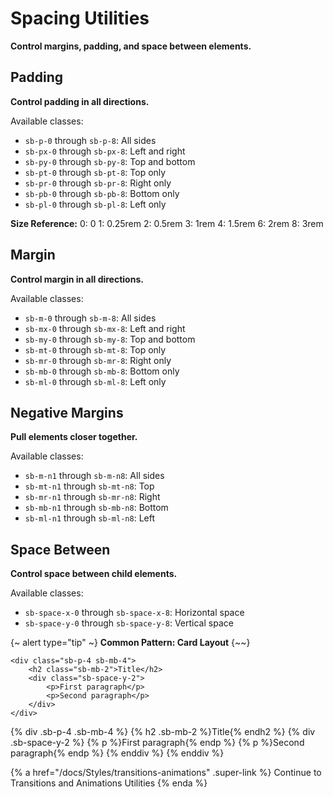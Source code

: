 # Spacing Utilities

**Control margins, padding, and space between elements.**

## Padding

**Control padding in all directions.**

Available classes:

- `sb-p-0` through `sb-p-8`: All sides
- `sb-px-0` through `sb-px-8`: Left and right
- `sb-py-0` through `sb-py-8`: Top and bottom
- `sb-pt-0` through `sb-pt-8`: Top only
- `sb-pr-0` through `sb-pr-8`: Right only
- `sb-pb-0` through `sb-pb-8`: Bottom only
- `sb-pl-0` through `sb-pl-8`: Left only

**Size Reference:**
0: 0
1: 0.25rem
2: 0.5rem
3: 1rem
4: 1.5rem
6: 2rem
8: 3rem

## Margin

**Control margin in all directions.**

Available classes:

- `sb-m-0` through `sb-m-8`: All sides
- `sb-mx-0` through `sb-mx-8`: Left and right
- `sb-my-0` through `sb-my-8`: Top and bottom
- `sb-mt-0` through `sb-mt-8`: Top only
- `sb-mr-0` through `sb-mr-8`: Right only
- `sb-mb-0` through `sb-mb-8`: Bottom only
- `sb-ml-0` through `sb-ml-8`: Left only

## Negative Margins

**Pull elements closer together.**

Available classes:

- `sb-m-n1` through `sb-m-n8`: All sides
- `sb-mt-n1` through `sb-mt-n8`: Top
- `sb-mr-n1` through `sb-mr-n8`: Right
- `sb-mb-n1` through `sb-mb-n8`: Bottom
- `sb-ml-n1` through `sb-ml-n8`: Left

## Space Between

**Control space between child elements.**

Available classes:

- `sb-space-x-0` through `sb-space-x-8`: Horizontal space
- `sb-space-y-0` through `sb-space-y-8`: Vertical space

{~ alert type="tip" ~}
**Common Pattern: Card Layout**
{~~}

```django
<div class="sb-p-4 sb-mb-4">
    <h2 class="sb-mb-2">Title</h2>
    <div class="sb-space-y-2">
        <p>First paragraph</p>
        <p>Second paragraph</p>
    </div>
</div>
```

{% div .sb-p-4 .sb-mb-4 %}
    {% h2 .sb-mb-2 %}Title{% endh2 %}
    {% div .sb-space-y-2 %}
        {% p %}First paragraph{% endp %}
        {% p %}Second paragraph{% endp %}
    {% enddiv %}
{% enddiv %}

{% a href="/docs/Styles/transitions-animations" .super-link %}
Continue to Transitions and Animations Utilities
{% enda %}